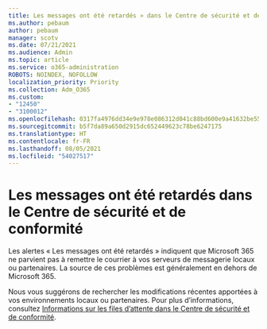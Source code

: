 ```yaml
---
title: Les messages ont été retardés » dans le Centre de sécurité et de conformité
ms.author: pebaum
author: pebaum
manager: scotv
ms.date: 07/21/2021
ms.audience: Admin
ms.topic: article
ms.service: o365-administration
ROBOTS: NOINDEX, NOFOLLOW
localization_priority: Priority
ms.collection: Adm_O365
ms.custom:
- "12450"
- "3100012"
ms.openlocfilehash: 0317fa4976dd34e9e978e086312d041c88bd600e9a41632be55736bbfa2b527c
ms.sourcegitcommit: b5f7da89a650d2915dc652449623c78be6247175
ms.translationtype: HT
ms.contentlocale: fr-FR
ms.lasthandoff: 08/05/2021
ms.locfileid: "54027517"
---
```

# <a name="messages-have-been-delayed-alerts-in-the-security--compliance-center"></a>Les messages ont été retardés dans le Centre de sécurité et de conformité

Les alertes « Les messages ont été retardés » indiquent que Microsoft 365 ne parvient pas à remettre le courrier à vos serveurs de messagerie locaux ou partenaires. La source de ces problèmes est généralement en dehors de Microsoft 365. 

Nous vous suggérons de rechercher les modifications récentes apportées à vos environnements locaux ou partenaires. Pour plus d’informations, consultez [Informations sur les files d’attente dans le Centre de sécurité et de conformité](/microsoft-365/security/office-365-security/mfi-queue-alerts-and-queues).

